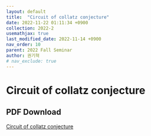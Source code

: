 ```yaml
---
layout: default
title:  "Circuit of collatz conjecture"
date: 2022-11-22 01:11:34 +0900
collection: 2022-2
usemathjax: true
last_modified_date: 2022-11-14 +0900
nav_order: 10
parent: 2022 Fall Seminar
author: 권기혁
# nav_exclude: true
---
```

# Circuit of collatz conjecture

<!-- ## <center> Abstract </center> 
In this talk, I will talk about the Circuit of collatz conjecture. First, I will introduce some necessary concepts for understanding TDA. Then I will explain the workflow and background theory for TDA. Finally, I will briefly introduce some applications of TDA.

## Video Link
[![Video Label](https://img.youtube.com/vi/JI07e0_eo7A/hqdefault.jpg)](https://youtu.be/JI07e0_eo7A) -->

## PDF Download
<a target='_blank' href='../2022-2_download/circuit of collatz conjecture.pdf'>Circuit of collatz conjecture</a>

<!-- ![image](../TDA.png) -->
